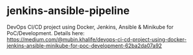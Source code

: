# jenkins-ansible-pipeline
DevOps CI/CD project using Docker, Jenkins, Ansible &amp; Minikube for PoC/Development. Details here: https://medium.com/@mubin.khalife/devops-ci-cd-project-using-docker-jenkins-ansible-minikube-for-poc-development-62ba2da07a92 
